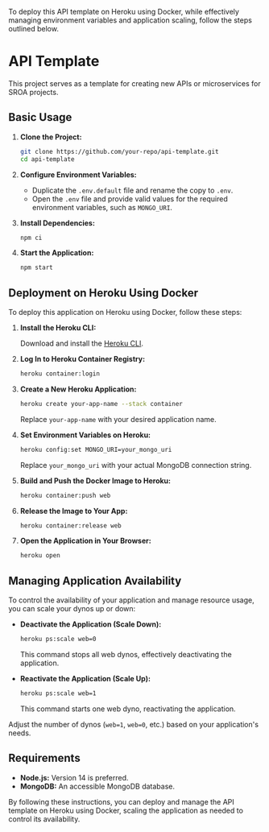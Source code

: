 To deploy this API template on Heroku using Docker, while effectively managing environment variables and application scaling, follow the steps outlined below.

# API Template

This project serves as a template for creating new APIs or microservices for SROA projects.

## Basic Usage

1. **Clone the Project:**

   ```bash
   git clone https://github.com/your-repo/api-template.git
   cd api-template
   ```

2. **Configure Environment Variables:**

   - Duplicate the `.env.default` file and rename the copy to `.env`.
   - Open the `.env` file and provide valid values for the required environment variables, such as `MONGO_URI`.

3. **Install Dependencies:**

   ```bash
   npm ci
   ```

4. **Start the Application:**

   ```bash
   npm start
   ```

## Deployment on Heroku Using Docker

To deploy this application on Heroku using Docker, follow these steps:

1. **Install the Heroku CLI:**

   Download and install the [Heroku CLI](https://devcenter.heroku.com/articles/heroku-cli).

2. **Log In to Heroku Container Registry:**

   ```bash
   heroku container:login
   ```

3. **Create a New Heroku Application:**

   ```bash
   heroku create your-app-name --stack container
   ```

   Replace `your-app-name` with your desired application name.

4. **Set Environment Variables on Heroku:**

   ```bash
   heroku config:set MONGO_URI=your_mongo_uri
   ```

   Replace `your_mongo_uri` with your actual MongoDB connection string.

5. **Build and Push the Docker Image to Heroku:**

   ```bash
   heroku container:push web
   ```

6. **Release the Image to Your App:**

   ```bash
   heroku container:release web
   ```

7. **Open the Application in Your Browser:**

   ```bash
   heroku open
   ```

## Managing Application Availability

To control the availability of your application and manage resource usage, you can scale your dynos up or down:

- **Deactivate the Application (Scale Down):**

   ```bash
   heroku ps:scale web=0
   ```

   This command stops all web dynos, effectively deactivating the application.

- **Reactivate the Application (Scale Up):**

   ```bash
   heroku ps:scale web=1
   ```

   This command starts one web dyno, reactivating the application.

Adjust the number of dynos (`web=1`, `web=0`, etc.) based on your application's needs.

## Requirements

- **Node.js:** Version 14 is preferred.
- **MongoDB:** An accessible MongoDB database.

By following these instructions, you can deploy and manage the API template on Heroku using Docker, scaling the application as needed to control its availability. 